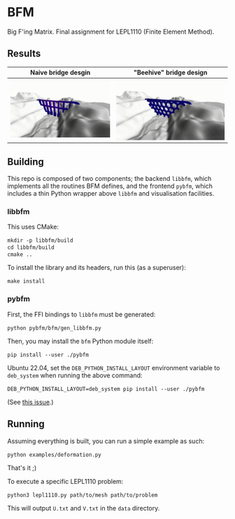 # BFM

Big F'ing Matrix.
Final assignment for LEPL1110 (Finite Element Method).

## Results

|Naive bridge desgin|"Beehive" bridge design|
|-|-|
|![naive](images/naive.gif)|![alveole](images/alveole.gif)|

## Building

This repo is composed of two components; the backend `libbfm`, which implements all the routines BFM defines, and the frontend `pybfm`, which includes a thin Python wrapper above `libbfm` and visualisation facilities.

### libbfm

This uses CMake:

```console
mkdir -p libbfm/build
cd libbfm/build
cmake ..
```

To install the library and its headers, run this (as a superuser):

```console
make install
```

### pybfm

First, the FFI bindings to `libbfm` must be generated:

```console
python pybfm/bfm/gen_libbfm.py
```

Then, you may install the `bfm` Python module itself:

```console
pip install --user ./pybfm
```

Ubuntu 22.04, set the `DEB_PYTHON_INSTALL_LAYOUT` environment variable to `deb_system` when running the above command:

```console
DEB_PYTHON_INSTALL_LAYOUT=deb_system pip install --user ./pybfm
```

(See [this issue](https://github.com/pypa/setuptools/issues/3269).)

## Running

Assuming everything is built, you can run a simple example as such:

```console
python examples/deformation.py
```

That's it ;)

To execute a specific LEPL1110 problem:

```console
python3 lepl1110.py path/to/mesh path/to/problem
```

This will output `U.txt` and `V.txt` in the `data` directory.
